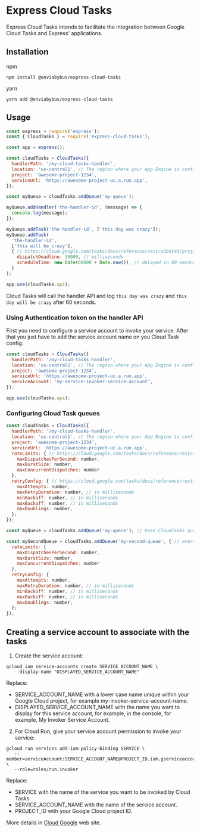 # Express Cloud Tasks

Express Cloud Tasks intends to facilitate the integration between Google Cloud Tasks
and Express' applications.

## Installation

npm
```
npm install @enviabybus/express-cloud-tasks
```

yarn
```
yarn add @enviabybus/express-cloud-tasks
```

## Usage

```js
const express = require('express');
const { CloudTasks } = require('express-cloud-tasks');

const app = express();

const cloudTasks = CloudTasks({
  handlerPath: '/my-cloud-tasks-handler',
  location: 'us-central1', // The region where your App Engine is configured
  project: 'awesome-project-1234',
  serviceUrl: 'https://awesome-project-uc.a.run.app',
});

const myQueue = cloudTasks.addQueue('my-queue');

myQueue.addHandler('the-handler-id', (message) => {
  console.log(message);
});

myQueue.addTask('the-handler-id', ['this day was crazy']);
myQueue.addTask(
  'the-handler-id',
  ['this will be crazy'],
  { // https://cloud.google.com/tasks/docs/reference/rest/v2beta3/projects.locations.queues.tasks#Task.FIELDS
    dispatchDeadline: 30000, // milliseconds
    scheduleTime: new Date(60000 + Date.now()), // delayed in 60 seconds
  }
);

app.use(cloudTasks.api);
```

Cloud Tasks will call the handler API and log `this day was crazy` and `this day will be crazy`
after 60 seconds.

### Using Authentication token on the handler API

First you need to configure a service account to invoke your service. After that you just
have to add the service account name on you Cloud Task config:

```js
const cloudTasks = CloudTasks({
  handlerPath: '/my-cloud-tasks-handler',
  location: 'us-central1', // The region where your App Engine is configured
  project: 'awesome-project-1234',
  serviceUrl: 'https://awesome-project-uc.a.run.app',
  serviceAccount: 'my-service-invoker-service-account',
});

app.use(cloudTasks.api);
```

### Configuring Cloud Task queues

```js
const cloudTasks = CloudTasks({
  handlerPath: '/my-cloud-tasks-handler',
  location: 'us-central1', // The region where your App Engine is configured
  project: 'awesome-project-1234',
  serviceUrl: 'https://awesome-project-uc.a.run.app',
  rateLimits: { // https://cloud.google.com/tasks/docs/reference/rest/v2beta3/projects.locations.queues#RateLimits
    maxDispatchesPerSecond: number,
    maxBurstSize: number,
    maxConcurrentDispatches: number
  },
  retryConfig: { // https://cloud.google.com/tasks/docs/reference/rest/v2beta3/projects.locations.queues#retryconfig
    maxAttempts: number,
    maxRetryDuration: number, // in milliseconds
    minBackoff: number, // in milliseconds
    maxBackoff: number, // in milliseconds
    maxDoublings: number,
  };
});

const myQueue = cloudTasks.addQueue('my-queue'); // Uses CloudTasks queue configuration

const mySecondQueue = cloudTasks.addQueue('my-second-queue', { // overrides CloudTasks queue configuration
  rateLimits: {
    maxDispatchesPerSecond: number,
    maxBurstSize: number,
    maxConcurrentDispatches: number
  },
  retryConfig: {
    maxAttempts: number,
    maxRetryDuration: number, // in milliseconds
    minBackoff: number, // in milliseconds
    maxBackoff: number, // in milliseconds
    maxDoublings: number,
  };
});
```

## Creating a service account to associate with the tasks
1. Create the service account:
```
gcloud iam service-accounts create SERVICE_ACCOUNT_NAME \
   --display-name "DISPLAYED_SERVICE_ACCOUNT_NAME"
```
Replace:
 - SERVICE_ACCOUNT_NAME with a lower case name unique within your Google Cloud project, for example my-invoker-service-account-name.
 - DISPLAYED_SERVICE_ACCOUNT_NAME with the name you want to display for this service account, for example, in the console, for example, My Invoker Service Account.

2. For Cloud Run, give your service account permission to invoke your service:
```
gcloud run services add-iam-policy-binding SERVICE \
   --member=serviceAccount:SERVICE_ACCOUNT_NAME@PROJECT_ID.iam.gserviceaccount.com \
   --role=roles/run.invoker
```
Replace:
 - SERVICE with the name of the service you want to be invoked by Cloud Tasks.
 - SERVICE_ACCOUNT_NAME with the name of the service account.
 - PROJECT_ID with your Google Cloud project ID.

More details in [Cloud Google](https://cloud.google.com/run/docs/triggering/using-tasks#command-line_1 "Cloud Google") web site.
